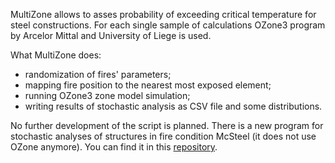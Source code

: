 MultiZone allows to asses probability of exceeding critical temperature for steel constructions. For each single sample of calculations OZone3 program by Arcelor Mittal and University of Liege is used.

What MultiZone does:
  - randomization of fires' parameters;
  - mapping fire position to the nearest most exposed element;
  - running OZone3 zone model simulation;
  - writing results of stochastic analysis as CSV file and some distributions.

No further development of the script is planned.
There is a new program for stochastic analyses of structures in fire condition McSteel (it does not use OZone anymore). You can find it in this [repository](https://github.com/kowalskiw/mcsteel).
